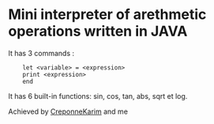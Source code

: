 # Mini interpreter of arethmetic operations written in JAVA

It has 3 commands :
```
    let <variable> = <expression>
    print <expression>
    end
```    
    
It has 6 built-in functions: sin, cos, tan, abs, sqrt et log.


Achieved by [CreponneKarim](https://github.com/CreponneKarim) and me

